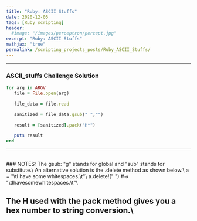 ```yaml
---
title: "Ruby: ASCII Stuffs"
date: 2020-12-05
tags: [Ruby scripting]
header:
  #image: "/images/perceptron/percept.jpg"
excerpt: "Ruby: ASCII Stuffs"
mathjax: "true"
permalink: /scripting_projects_posts/Ruby_ASCII_Stuffs/
---
```


---
### ASCII_stuffs Challenge Solution
```ruby
for arg in ARGV
   file = File.open(arg)

   file_data = file.read

   sanitized = file_data.gsub(" ","")

   result = [sanitized].pack("H*")

   puts result
end
```
---
<br />
### NOTES:
The gsub: "g" stands for global and "sub" stands for substitute.\
An alternative solution is the .delete method as shown below.\
    a = "\tI have some whitespaces.\t"\
    a.delete!(" ")     #=>  "\tIhavesomewhitespaces.\t"\

The H used with the pack method gives you a hex number to string conversion.\
---
